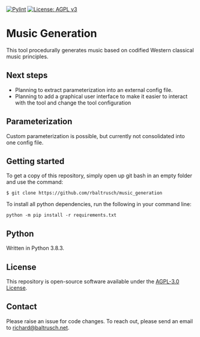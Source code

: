 [![Pylint](https://github.com/rbaltrusch/music_generation/actions/workflows/pylint.yml/badge.svg)](https://github.com/rbaltrusch/music_generation/actions/workflows/pylint.yml)
[![License: AGPL v3](https://img.shields.io/badge/License-AGPL_v3-blue.svg)](https://www.gnu.org/licenses/agpl-3.0)

# Music Generation

This tool procedurally generates music based on codified Western classical music principles.

## Next steps

- Planning to extract parameterization into an external config file.
- Planning to add a graphical user interface to make it easier to interact with the tool and change the tool configuration

## Parameterization

Custom parameterization is possible, but currently not consolidated into one config file.

## Getting started

To get a copy of this repository, simply open up git bash in an empty folder and use the command:

    $ git clone https://github.com/rbaltrusch/music_generation

To install all python dependencies, run the following in your command line:

    python -m pip install -r requirements.txt

## Python

Written in Python 3.8.3.

## License

This repository is open-source software available under the [AGPL-3.0 License](https://github.com/rbaltrusch/music_generation/blob/master/LICENSE).

## Contact

Please raise an issue for code changes. To reach out, please send an email to richard@baltrusch.net.
